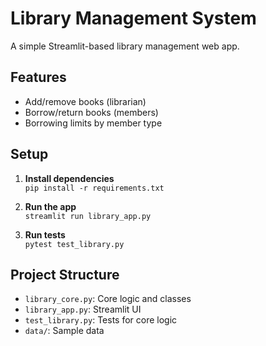 # Library Management System

A simple Streamlit-based library management web app.

## Features

- Add/remove books (librarian)
- Borrow/return books (members)
- Borrowing limits by member type

## Setup

1. **Install dependencies**  
   `pip install -r requirements.txt`

2. **Run the app**  
   `streamlit run library_app.py`

3. **Run tests**  
   `pytest test_library.py`

## Project Structure

- `library_core.py`: Core logic and classes
- `library_app.py`: Streamlit UI
- `test_library.py`: Tests for core logic
- `data/`: Sample data 
